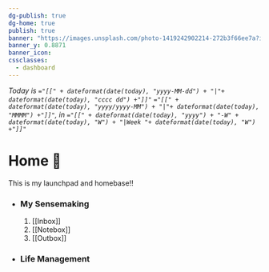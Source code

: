 ```yaml
---
dg-publish: true
dg-home: true
publish: true
banner: "https://images.unsplash.com/photo-1419242902214-272b3f66ee7a?ixlib=rb-4.0.3&ixid=MnwxMjA3fDB8MHxwaG90by1wYWdlfHx8fGVufDB8fHx8&auto=format&fit=crop&w=2413&q=80"
banner_y: 0.8871
banner_icon: 
cssclasses:
  - dashboard
---
```




*Today is `="[[" + dateformat(date(today), "yyyy-MM-dd") + "|"+ dateformat(date(today), "cccc dd") +"]]"` `="[[" + dateformat(date(today), "yyyy/yyyy-MM") + "|"+ dateformat(date(today), "MMMM") +"]]"`, in `="[[" + dateformat(date(today), "yyyy") + "-W" + dateformat(date(today), "W") + "|Week "+ dateformat(date(today), "W") +"]]"`*



# Home 🏡
This is my launchpad and homebase!!

- ### My Sensemaking
    1.  [[Inbox]]
    2. [[Notebox]]
    3. [[Outbox]]
- ### Life Management 



